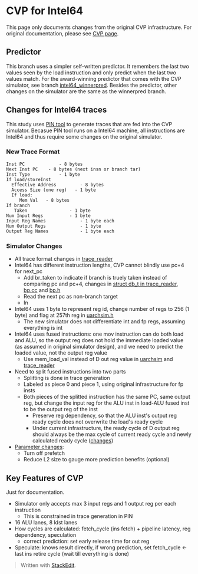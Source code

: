
# CVP for Intel64
This page only documents changes from the original CVP infrastructure. For original documentation, please see [CVP page](https://github.com/haiyuem/CVP/tree/master).

## Predictor
This branch uses a simpler self-written predictor. It remembers the last two values seen by the load instruction and only predict when the last two values match. For the award-winning predictor that comes with the CVP simulator, see branch [intel64_winnerpred](https://github.com/haiyuem/CVP/tree/intel64_winnerpred). 
Besides the predictor, other changes on the simulator are the same as the winnerpred branch.

## Changes for Intel64 traces
This study uses [PIN tool](https://github.com/haiyuem/pintool) to generate traces that are fed into the CVP simulator. Becasue PIN tool runs on a Intel64 machine, all instructions are Intel64 and thus require some changes on the original simulator. 

### New Trace Format
```Trace Format :
Inst PC 		    - 8 bytes
Next Inst PC 	- 8 bytes (next insn or branch tar)
Inst Type			- 1 byte
If load/storeInst
  Effective Address 		- 8 bytes
  Access Size (one reg)   - 1 byte
  If load: 
     Mem Val   - 8 bytes
If branch
   Taken 				- 1 byte
Num Input Regs 			- 1 byte
Input Reg Names 			- 1 byte each
Num Output Regs 			- 1 byte
Output Reg Names			- 1 byte each
```

### Simulator Changes
- All trace format changes in [trace_reader](lib/cvp_trace_reader.h)
- Intel64 has different instruction lengths, CVP cannot blindly use pc+4 for next_pc
	- Add br_taken to indicate if branch is truely taken instead of comparing pc and pc+4, changes in [struct db_t in trace_reader](lib/cvp_trace_reader.h), [bp.cc](lib/bp.cc) and [bp.h](lib/bp.h)
	- Read the next pc as non-branch target
	-  In 
- Intel64 uses 1 byte to represent reg id, change number of regs to 256 (1 byte) and flag at 257th reg in [uarchsim.h](lib/uarchsim.h)
	- The new simulator does not differentiate int and fp regs, assuming everything is int
- Intel64 uses fused instructions: one mov instruction can do both load and ALU, so the output reg does not hold the immediate loaded value (as assumed in original simulator design), and we need to predict the loaded value, not the output reg value
	- Use mem_load_val instead of D out reg value in [uarchsim](lib/uarchsim.cc) and [trace_reader](lib/cvp_trace_reader.h) 
- Need to split fused instructions into two parts
	- Splitting is done in trace generation
	- Labeled as piece 0 and piece 1, using original infrastructure for fp insts
	- Both pieces of the splitted instruction has the same PC, same output reg, but change the input reg for the ALU inst in load-ALU fused inst to be the output reg of the inst
		- Preserve reg dependency, so that the ALU inst's output reg ready cycle does not overwrite the load's ready cycle
		- Under current infrastructure, the ready cycle of D output reg should always be the max cycle of current ready cycle and newly calculated ready cycle ([changes](https://github.com/eric-rotenberg/CVP/compare/master...haiyuem:CVP:intel64_winnerpred#diff-c4faaeb8327ecf2717410934e4034bc98c857d12d60a59f19fa6ad6d7c2eed73R365))
- [Parameter changes](lib/parameters.cc): 
	- Turn off prefetch 
	- Reduce L2 size to gauge more prediction benefits (optional)

## Key Features of CVP
Just for documentation. 

- Simulator only accepts max 3 input regs and 1 output reg per each instruction
	- This is constrained in trace generation in PIN
- 16 ALU lanes, 8 ldst lanes
- How cycles are calculated: fetch_cycle (ins fetch) + pipeline latency, reg dependency, speculation
	- correct prediction: set early release time for out reg
- Speculate: knows result directly, if wrong prediction, set fetch_cycle <- last ins retire cycle (wait till everything is done) 


> Written with [StackEdit](https://stackedit.io/).
